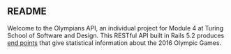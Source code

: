 ## README

Welcome to the Olympians API, an individual project for Module 4 at Turing School of Software and Design. This RESTful API built in Rails 5.2 produces [end points](#End_Points) that give statistical information about the 2016 Olympic Games.
